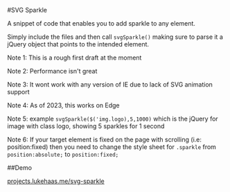 #SVG Sparkle

A snippet of code that enables you to add sparkle to any element.

Simply include the files and then call `svgSparkle()` making sure to parse it a jQuery object that points to the intended element.

Note 1: This is a rough first draft at the moment

Note 2: Performance isn't great

Note 3: It wont work with any version of IE due to lack of SVG animation support

Note 4: As of 2023, this works on Edge

Note 5: example `svgSparkle($('img.logo),5,1000)` which is the jQuery for image with class logo, showing 5 sparkles for 1 second

Note 6: If your target element is fixed on the page with scrolling (i.e: position:fixed) then you need to change the style sheet for `.sparkle` from `position:absolute;` to `position:fixed;`

##Demo

[projects.lukehaas.me/svg-sparkle](http://projects.lukehaas.me/svg-sparkle)